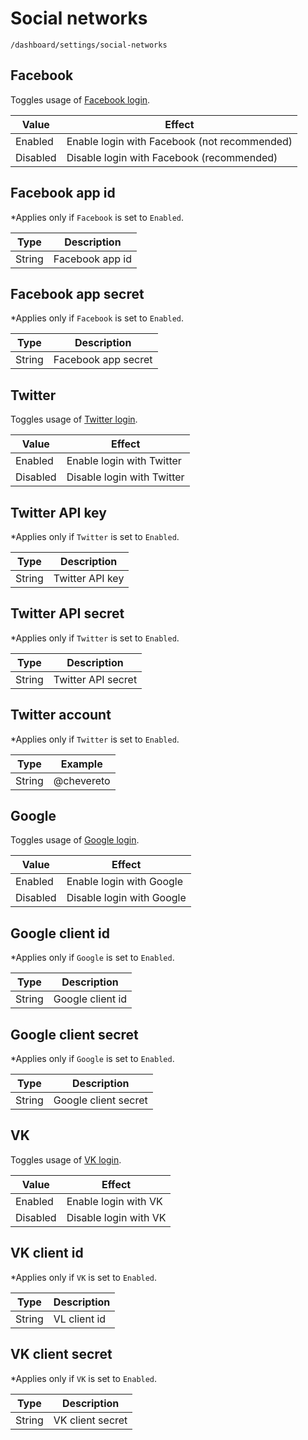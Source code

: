 # Social networks

`/dashboard/settings/social-networks`

## Facebook

Toggles usage of [Facebook login](../extra/social-login.md#facebook-login).

| Value  | Effect  |
|---|---|
| Enabled  | Enable login with Facebook (not recommended)  |
| Disabled  | Disable login with Facebook (recommended)  |

## Facebook app id

*Applies only if `Facebook` is set to `Enabled`.

| Type  | Description  |
|---|---|
| String  | Facebook app id  |

## Facebook app secret

*Applies only if `Facebook` is set to `Enabled`.

| Type  | Description  |
|---|---|
| String  | Facebook app secret  |

## Twitter

Toggles usage of [Twitter login](../extra/social-login.md#twitter-login).

| Value  | Effect  |
|---|---|
| Enabled  | Enable login with Twitter  |
| Disabled  | Disable login with Twitter  |

## Twitter API key

*Applies only if `Twitter` is set to `Enabled`.

| Type  | Description  |
|---|---|
| String  | Twitter API key  |

## Twitter API secret

*Applies only if `Twitter` is set to `Enabled`.

| Type  | Description  |
|---|---|
| String  | Twitter API secret  |

## Twitter account

*Applies only if `Twitter` is set to `Enabled`.

| Type  | Example  |
|---|---|
| String  | @chevereto  |

## Google

Toggles usage of [Google login](../extra/social-login.md#google-login).

| Value  | Effect  |
|---|---|
| Enabled  | Enable login with Google  |
| Disabled  | Disable login with Google  |

## Google client id

*Applies only if `Google` is set to `Enabled`.

| Type  | Description  |
|---|---|
| String  | Google client id  |

## Google client secret

*Applies only if `Google` is set to `Enabled`.

| Type  | Description  |
|---|---|
| String  | Google client secret  |

## VK

Toggles usage of [VK login](../extra/social-login.md#vk-login).

| Value  | Effect  |
|---|---|
| Enabled  | Enable login with VK  |
| Disabled  | Disable login with VK  |

## VK client id

*Applies only if `VK` is set to `Enabled`.

| Type  | Description  |
|---|---|
| String  | VL client id  |

## VK client secret

*Applies only if `VK` is set to `Enabled`.

| Type  | Description  |
|---|---|
| String  | VK client secret  |
